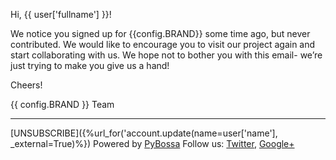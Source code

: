Hi, {{ user['fullname'] }}!

We notice you signed up for {{config.BRAND}} some time ago, but never contributed. We would like to encourage you to visit our project again and start collaborating with us. We hope not to bother you with this email- we’re just trying to make you give us a hand!

Cheers!

{{ config.BRAND }} Team

***
[UNSUBSCRIBE]({%url_for('account.update(name=user['name'], _external=True)%})
Powered by [PyBossa](http://pybossa.com)
Follow us: [Twitter](http://twitter.com/pybossa), [Google+](https://plus.google.com/115359083217638640334/posts)
